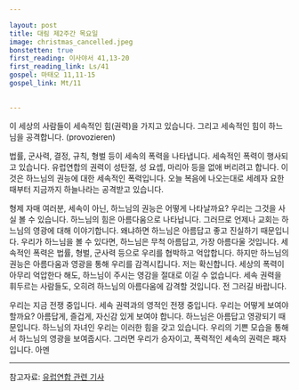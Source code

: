 ```yaml
---

layout: post
title: 대림 제2주간 목요일
image: christmas_cancelled.jpeg
bonstetten: true
first_reading: 이사야서 41,13-20
first_reading_link: Ls/41
gospel: 마태오 11,11-15
gospel_link: Mt/11
 

---
```

 
이 세상의 사람들이 세속적인 힘(권력)을 가지고 있습니다. 그리고 세속적인 힘이 하느님을 공격합니다. (provozieren)

법률, 군사력, 결정, 규칙, 형벌 등이 세속의 폭력을 나타냅니다. 세속적인 폭력이 행사되고 있습니다. 유럽연합의 권력이 성탄절, 성 요셉, 마리아 등을 없애 버리려고 합니다. 이것은 하느님의 권능에 대한 세속적인 폭력입니다. 오늘 복음에 나오는대로 세례자 요한 때부터 지금까지 하늘나라는 공격받고 있습니다.

형제 자매 여러분, 세속이 아닌, 하느님의 권능은 어떻게 나타날까요? 우리는 그것을 사실 볼 수 있습니다. 하느님의 힘은 아름다움으로 나타납니다. 그러므로 언제나 교회는 하느님의 영광에 대해 이야기합니다. 왜냐하면 하느님은 아름답고 좋고 진실하기 때문입니다. 우리가 하느님을 볼 수 있다면, 하느님은 무척 아름답고, 가장 아름다울 것입니다. 세속적인 폭력은 법률, 형벌, 군사력 등으로 우리를 협박하고 억압합니다. 하지만 하느님의 권능은 아름다움과 영광을 통해 우리를 감격시킵니다. 저는 확신합니다. 세상의 폭력이 아무리 억압한다 해도, 하느님이 주시는 영감을 절대로 이길 수 없습니다. 세속 권력을 휘두르는 사람들도, 오히려 하느님의 아름다움에 감격할 것입니다. 전 그러길 바랍니다.

우리는 지금 전쟁 중입니다. 세속 권력과의 영적인 전쟁 중입니다. 우리는 어떻게 보여야 할까요? 아름답게, 즐겁게, 자신감 있게 보여야 합니다. 하느님은 아름답고 영광되기 때문입니다. 하느님의 자녀인 우리는 이러한 힘을 갖고 있습니다. 우리의 기쁜 모습을 통해서 하느님의 영광을 보여줍시다. 그러면 우리가 승자이고, 폭력적인 세속의 권력은 패자입니다. 아멘

<hr>

참고자료: <a href="https://www.vaticannews.va/en/vatican-city/news/2021-11/holy-see-christmas-discrimination-european-union-inclusion.html">유럽연합 관련 기사</a>

